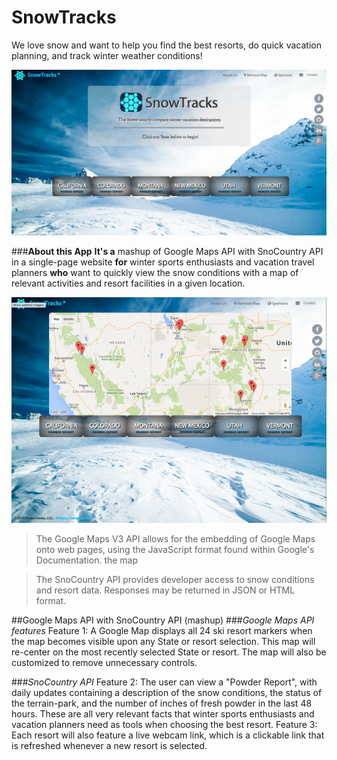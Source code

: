 # SnowTracks
We love snow and want to help you find the best resorts, do quick vacation planning, and track winter weather conditions!

<img src="images/snowtracks-homepage-demo.png">

###**About this App** 
**It's a** mashup of Google Maps API with SnoCountry API in a single-page website **for** winter sports enthusiasts and vacation travel planners 
**who** want to quickly view the snow conditions with a map of relevant activities and resort facilities in a given location.

<img src="images/snowtracks-map-demo.png">

>The Google Maps V3 API allows for the embedding of Google Maps onto web pages, using the JavaScript format found within Google's Documentation.  the map

>The SnoCountry API provides developer access to snow conditions and resort data. Responses may be returned in JSON or HTML format.

##Google Maps API with SnoCountry API (mashup)
###*Google Maps API features*
    Feature 1: A Google Map displays all 24 ski resort markers when the map becomes visible upon any State or 
                resort selection. This map will re-center on the most recently selected State or resort. The map will also be customized to remove unnecessary controls.

###*SnoCountry API*
    Feature 2: The user can view a "Powder Report", with daily updates containing a description of the 
                snow conditions, the status of the terrain-park, and the number of inches of fresh powder in the last 48 hours. These are all very relevant facts that winter sports enthusiasts and vacation planners need as tools when choosing the best resort.
    Feature 3: Each resort will also feature a live webcam link, which is a clickable link that is refreshed 
                whenever a new resort is selected.